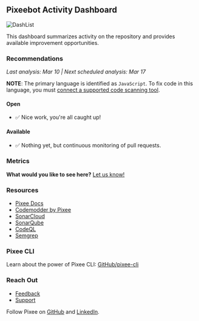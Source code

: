 ## Pixeebot Activity Dashboard

<img alt="DashList" src="https://docs.pixee.ai/img/pixee_dashlist.png">

This dashboard summarizes activity on the repository and provides available improvement opportunities.

### Recommendations

_Last analysis: Mar 10 | Next scheduled analysis: Mar 17_

**NOTE**: The primary language is identified as `JavaScript`. To fix code in this language, you must [connect a supported code scanning tool](https://docs.pixee.ai/code-scanning-tools/overview).

#### Open
 - ✅ Nice work, you're all caught up!

#### Available
 - ✅ Nothing yet, but continuous monitoring of pull requests.

### Metrics

**What would you like to see here?** [Let us know!](https://tally.so/r/mYa4Y5)

### Resources

- [Pixee Docs](https://docs.pixee.ai/)
- [Codemodder by Pixee](https://codemodder.io/)
- [SonarCloud](https://docs.pixee.ai/code-scanning-tools/sonar)
- [SonarQube](https://docs.pixee.ai/code-scanning-tools/sonarqube)
- [CodeQL](https://docs.pixee.ai/code-scanning-tools/codeql)
- [Semgrep](https://docs.pixee.ai/code-scanning-tools/semgrep)

### Pixee CLI
Learn about the power of Pixee CLI: [GitHub/pixee-cli](https://github.com/pixee/pixee-cli)

### Reach Out
- [Feedback](https://ask.pixee.ai/feedback)
- [Support](mailto:help@pixee.ai)

Follow Pixee on [GitHub](https://github.com/pixee) and [LinkedIn](https://www.linkedin.com/company/pixee/).
